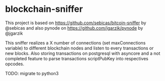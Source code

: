 # blockchain-sniffer

This project is based on https://github.com/sebicas/bitcoin-sniffer by @sebicas
and also pynode on https://github.com/jgarzik/pynode by @jgarzik

This sniffer realizes a X number of connections (set maxConnections variable) to different blockchain nodes and listen to 
every transactions or new blocks. Also storing transactions on postgresql with asyncore and a not completed feature to 
parse transactions scriptPubKey into respectives opcodes.

TODO: migrate to python3
